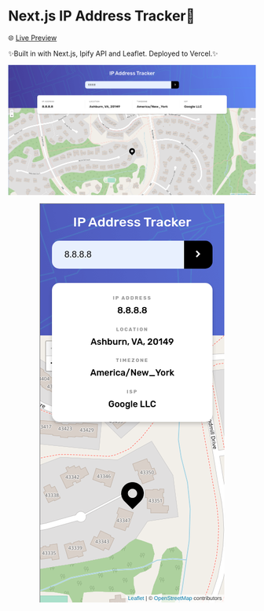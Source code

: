 # Next.js IP Address Tracker📌

🌐 [Live Preview](https://entwistleox-ip-address-tracker.vercel.app/)

✨Built in with Next.js, Ipify API and Leaflet. Deployed to Vercel.✨

<div align="center">
  
  ![Desktop Preview for the IP Address Tracker](./sources/images/desktop.png)
</div>

<div align="center">

![Mobile Preview for the IP Address Tracker](./sources/images/mobile.png)

</div>

